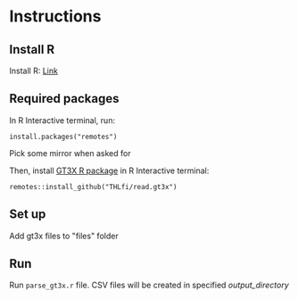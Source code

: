 # Instructions

## Install R

Install R: [Link](https://cran.r-project.org/)

## Required packages

In R Interactive terminal, run:

```
install.packages("remotes")
```

Pick some mirror when asked for

Then, install [GT3X R package](https://github.com/THLfi/read.gt3x) in R Interactive terminal:

```
remotes::install_github("THLfi/read.gt3x")
```

## Set up

Add gt3x files to "files" folder

## Run

Run `parse_gt3x.r` file. CSV files will be created in specified _output_directory_
